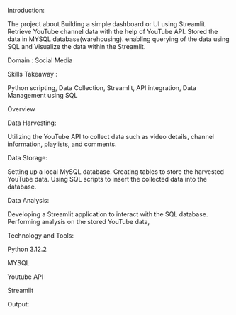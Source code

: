Introduction:

The project about Building a simple dashboard or UI using Streamlit.
Retrieve YouTube channel data with the help of YouTube API.
Stored the data in MYSQL database(warehousing).
enabling querying of the data using SQL and Visualize the data within the Streamlit.

Domain :  Social Media

Skills Takeaway :

Python scripting, Data Collection, Streamlit, API integration, Data Management using SQL


Overview

Data Harvesting:

Utilizing the YouTube API to collect data such as video details, channel information, playlists, and comments.

Data Storage:

Setting up a local MySQL database.
Creating tables to store the harvested YouTube data.
Using SQL scripts to insert the collected data into the database.

Data Analysis:

Developing a Streamlit application to interact with the SQL database.
Performing analysis on the stored YouTube data,

Technology and Tools:

Python 3.12.2

MYSQL

Youtube API

Streamlit

Output:


